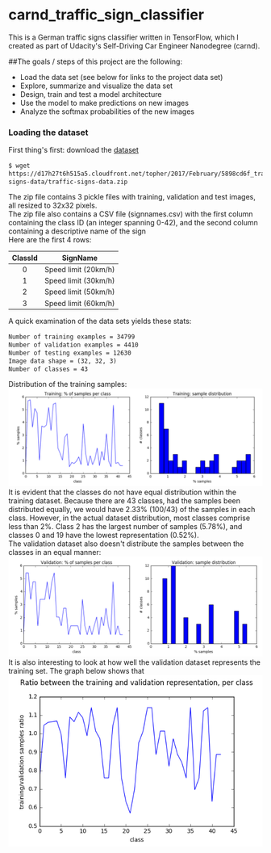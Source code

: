 # carnd_traffic_sign_classifier
This is a German traffic signs classifier written in TensorFlow, which I created as part of Udacity's Self-Driving Car Engineer Nanodegree (carnd).

##The goals / steps of this project are the following:

* Load the data set (see below for links to the project data set)
* Explore, summarize and visualize the data set
* Design, train and test a model architecture
* Use the model to make predictions on new images
* Analyze the softmax probabilities of the new images

### Loading the dataset
First thing's first: download the [dataset](https://d17h27t6h515a5.cloudfront.net/topher/2017/February/5898cd6f_traffic-signs-data/traffic-signs-data.zip)
```
$ wget https://d17h27t6h515a5.cloudfront.net/topher/2017/February/5898cd6f_traffic-signs-data/traffic-signs-data.zip
```
The zip file contains 3 pickle files with training, validation and test images, all resized to 32x32 pixels.<br>
The zip file also contains a CSV file (signnames.csv) with the first column containing the class ID (an integer spanning 0-42), and the second column containing a descriptive name of the sign<br>
Here are the first 4 rows:

| ClassId| SignName    |
| :-----:|-------------|
| 0      | Speed limit (20km/h) |
| 1      | Speed limit (30km/h) |
| 2      | Speed limit (50km/h) |
| 3      | Speed limit (60km/h) |

A quick examination of the data sets yields these stats:
```
Number of training examples = 34799
Number of validation examples = 4410
Number of testing examples = 12630
Image data shape = (32, 32, 3)
Number of classes = 43
```
Distribution of the training samples:
![](training_distribution.png)
It is evident that the classes do not have equal distribution within the training dataset.  Because there are 43 classes, had the samples been distributed equally, we would have 2.33% (100/43) of the samples in each class.  However, in the actual dataset distribution, most classes comprise less than 2%.  Class 2 has the largest number of samples (5.78%), and classes 0 and 19 have the lowest representation (0.52%).<br>
The validation dataset also doesn't distribute the samples between the classes in an equal manner:
![](validation_distribution.png)
It is also interesting to look at how well the validation dataset represents the training set.  The graph below shows that 
![](train_valid_per_class.png)
